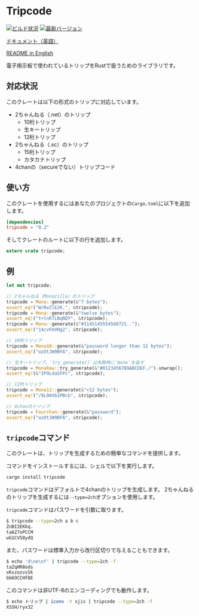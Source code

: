 # Tripcode
[![ビルド状況](https://travis-ci.org/Huton/tripcode-rs.svg?branch=master)](https://travis-ci.org/Huton/tripcode-rs)
[![最新バージョン](http://meritbadge.herokuapp.com/tripcode)](https://crates.io/crates/tripcode)

[ドキュメント（英語）](https://docs.rs/tripcode/)

[README in English](README.md)

電子掲示板で使われているトリップをRustで扱うためのライブラリです。

## 対応状況

このクレートは以下の形式のトリップに対応しています。

* 2ちゃんねる（.net）のトリップ
    * 10桁トリップ
    * 生キートリップ
    * 12桁トリップ
* 2ちゃんねる（.sc）のトリップ
    * 15桁トリップ
    * カタカナトリップ
* 4chanの（secureでない）トリップコード

## 使い方

このクレートを使用するにはあなたのプロジェクトの`Cargo.toml`に以下を追加します。

```toml
[dependencies]
tripcode = "0.2"
```

そしてクレートのルートに以下の行を追加します。

```rust
extern crate tripcode;
```

## 例

```rust
let mut tripcode;

// 2ちゃんねる（Monazilla）のトリップ
tripcode = Mona::generate(&"7 bytes");
assert_eq!("W/RvZlE2K.", &tripcode);
tripcode = Mona::generate(&"twelve bytes");
assert_eq!("t+lnR7LBqNQY", &tripcode);
tripcode = Mona::generate(&"#1145145554560721..");
assert_eq!("14cvFmVHg2", &tripcode);

// 10桁トリップ
tripcode = Mona10::generate(&"password longer than 12 bytes");
assert_eq!("ozOtJW9BFA", &tripcode);

// 生キートリップ。`try_generate()`は失敗時に`None`を返す
tripcode = MonaRaw::try_generate(&"#0123456789ABCDEF./").unwrap();
assert_eq!(&"IP9Lda5FPc", &tripcode);

// 12桁トリップ
tripcode = Mona12::generate(&"<12 bytes");
assert_eq!("/9L00Vb1PBcb", &tripcode);

// 4chanのトリップ
tripcode = Fourchan::generate(&"password");
assert_eq!("ozOtJW9BFA", &tripcode);
```

## `tripcode`コマンド

このクレートは、トリップを生成するための簡単なコマンドを提供します。

コマンドをインストールするには、シェルで以下を実行します。

```bash
cargo install tripcode
```

`tripcode`コマンドはデフォルトで4chanのトリップを生成します。
2ちゃんねるのトリップを生成するには`--type=2ch`オプションを使用します。

`tripcode`コマンドはパスワードを引数に取ります。

```bash
$ tripcode --type=2ch a b c
ZnBI2EKkq.
taAZ7oPCCM
wG1CV58ydQ
```

また、パスワードは標準入力から改行区切りで与えることもできます。

```bash
$ echo 'd\ne\nf' | tripcode --type=2ch -f
taZqHR8ods
xKvzozvsSk
bb6OCCHf8E
```

このコマンドは非UTF-8のエンコーディングでも動作します。

```bash
$ echo トリップ | iconv -t sjis | tripcode --type=2ch -f
XSSH/ryx32
```
